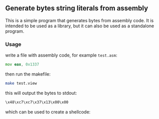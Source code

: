 ## Generate bytes string literals from assembly

This is a simple program that generates bytes from assembly code. It is intended to be used as a library, but it can also be used as a standalone program.

### Usage

write a file with assembly code, for example `test.asm`:

```asm
mov eax, 0x1337
```

then run the makefile:

```bash
make test.view
```

this will output the bytes to stdout:

```bash
\x48\xc7\xc7\x37\x13\x00\x00
```

which can be used to create a shellcode:


